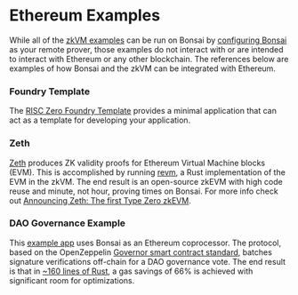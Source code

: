 # Ethereum Examples

While all of the [zkVM examples][zkvm-examples] can be run on Bonsai by [configuring Bonsai][configure-bonsai] as your remote prover, those examples do not interact with or are intended to interact with Ethereum or any other blockchain. The references below are examples of how Bonsai and the zkVM can be integrated with Ethereum.

### Foundry Template

The [RISC Zero Foundry Template][foundry-template] provides a minimal application that can act as a template for developing your application.

### Zeth

[Zeth][zeth-repo] produces ZK validity proofs for Ethereum Virtual Machine blocks (EVM). This is accomplished by running [revm], a Rust implementation of the EVM in the zkVM. The end result is an open-source zkEVM with high code reuse and minute, not hour, proving times on Bonsai. For more info check out [Announcing Zeth: The first Type Zero zkEVM][zeth-article].

### DAO Governance Example

This [example app][governance-example] uses Bonsai as an Ethereum coprocessor. The protocol, based on the OpenZeppelin [Governor smart contract standard], batches signature verifications off-chain for a DAO governance vote. The end result is that in [\~160 lines of Rust][signature-aggregation], a gas savings of 66% is achieved with significant room for optimizations.

[configure-bonsai]: bonsai-overview.md
[foundry-template]: https://github.com/risc0/bonsai-foundry-template
[governance-example]: https://github.com/risc0/risc0/tree/release-0.20/bonsai/examples/governance
[Governor smart contract standard]: https://docs.openzeppelin.com/contracts/4.x/api/governance
[revm]: https://crates.io/crates/revm
[signature-aggregation]: https://github.com/risc0/risc0/blob/release-0.20/bonsai/examples/governance/methods/guest/src/bin/finalize_votes.rs
[zeth-article]: https://www.risczero.com/news/zeth-release
[zeth-repo]: https://github.com/risc0/zeth
[zkvm-examples]: /api/zkvm/examples
